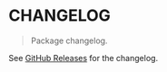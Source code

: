 # CHANGELOG

> Package changelog.

See [GitHub Releases](https://github.com/stdlib-js/fs-read-wasm/releases) for the changelog.